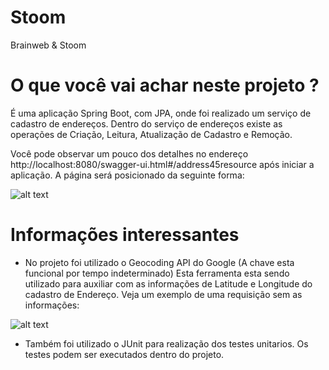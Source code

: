 # Stoom
 Brainweb & Stoom
 
 # O que você vai achar neste projeto ?
 É uma aplicação Spring Boot, com JPA, onde foi realizado um serviço de cadastro de endereços.
 Dentro do serviço de endereços existe as operações de Criação, Leitura, Atualização de Cadastro e Remoção.
 
 Você pode observar um pouco dos detalhes no endereço http://localhost:8080/swagger-ui.html#/address45resource após iniciar a aplicação.
 A página será posicionado da seguinte forma:
 
  ![alt text](https://i.imgur.com/GC8IS0T.png)
 
# Informações interessantes
- No projeto foi utilizado o Geocoding API do Google (A chave esta funcional por tempo indeterminado)
Esta ferramenta esta sendo utilizado para auxiliar com as informações de Latitude e Longitude do cadastro de Endereço.
Veja um exemplo de uma requisição sem as informações:

![alt text](https://i.imgur.com/nCzhUfr.png)

- Também foi utilizado o JUnit para realização dos testes unitarios.
Os testes podem ser executados dentro do projeto.
